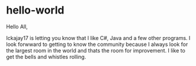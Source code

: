 # hello-world

Hello All,

Ickajay17 is letting you know that I like C#, Java and a few other programs. I look forwward to getting to know the community because I always look for the largest room in the world and thats the room for improvement.  I like to get the bells and whistles rolling. 
